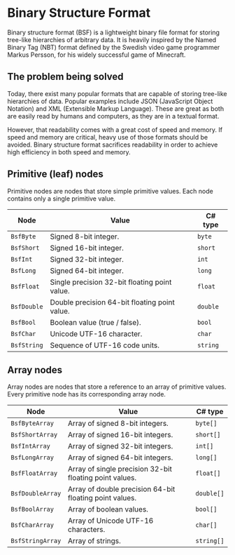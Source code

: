 # Binary Structure Format
Binary structure format (BSF) is a lightweight binary file format for storing tree-like hierarchies of arbitrary data. It is heavily inspired by the Named Binary Tag (NBT) format defined by the Swedish video game programmer Markus Persson, for his widely successful game of Minecraft.

## The problem being solved
Today, there exist many popular formats that are capable of storing tree-like hierarchies of data. Popular examples include JSON (JavaScript Object Notation) and XML (Extensible Markup Language). These are great as both are easily read by humans and computers, as they are in a textual format.

However, that readability comes with a great cost of speed and memory. If speed and memory are critical, heavy use of those formats should be avoided. Binary structure format sacrifices readability in order to achieve high efficiency in both speed and memory.

## Primitive (leaf) nodes
Primitive nodes are nodes that store simple primitive values. Each node contains only a single primitive value.

| Node | Value | C# type |
| ---- | ----- | -------- |
| `BsfByte` | Signed 8-bit integer. | `byte` |
| `BsfShort` | Signed 16-bit integer. | `short` |
| `BsfInt` | Signed 32-bit integer. | `int` |
| `BsfLong` | Signed 64-bit integer. | `long` |
| `BsfFloat` | Single precision 32-bit floating point value. | `float` |
| `BsfDouble` | Double precision 64-bit floating point value. | `double` |
| `BsfBool` | Boolean value (true / false). | `bool` |
| `BsfChar` | Unicode UTF-16 character. | `char` |
| `BsfString` | Sequence of UTF-16 code units. | `string` |

## Array nodes
Array nodes are nodes that store a reference to an array of primitive values. Every primitive node has its corresponding array node.

| Node | Value | C# type |
| ---- | ----- | ------- |
| `BsfByteArray` | Array of signed 8-bit integers. | `byte[]` |
| `BsfShortArray` | Array of signed 16-bit integers. | `short[]` |
| `BsfIntArray` | Array of signed 32-bit integers. | `int[]` |
| `BsfLongArray` | Array of signed 64-bit integers. | `long[]` |
| `BsfFloatArray` | Array of single precision 32-bit floating point values. | `float[]` |
| `BsfDoubleArray` | Array of double precision 64-bit floating point values. | `double[]` |
| `BsfBoolArray` | Array of boolean values. | `bool[]` |
| `BsfCharArray` | Array of Unicode UTF-16 characters. | `char[]` |
| `BsfStringArray` | Array of strings. | `string[]` |
